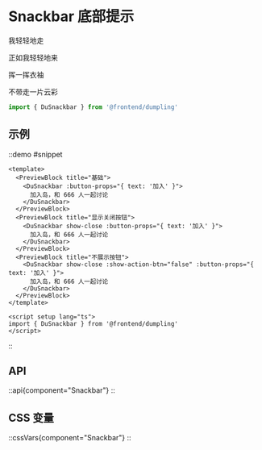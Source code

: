 # Snackbar 底部提示

我轻轻地走

正如我轻轻地来

挥一挥衣袖

不带走一片云彩

```ts
import { DuSnackbar } from '@frontend/dumpling'
```

## 示例

::demo
#snippet
```vue
<template>
  <PreviewBlock title="基础">
    <DuSnackbar :button-props="{ text: '加入' }">
      加入岛，和 666 人一起讨论
    </DuSnackbar>
  </PreviewBlock>
  <PreviewBlock title="显示关闭按钮">
    <DuSnackbar show-close :button-props="{ text: '加入' }">
      加入岛，和 666 人一起讨论
    </DuSnackbar>
  </PreviewBlock>
  <PreviewBlock title="不展示按钮">
    <DuSnackbar show-close :show-action-btn="false" :button-props="{ text: '加入' }">
      加入岛，和 666 人一起讨论
    </DuSnackbar>
  </PreviewBlock>
</template>

<script setup lang="ts">
import { DuSnackbar } from '@frontend/dumpling'
</script>
```
::

## API

::api{component="Snackbar"}
::

## CSS 变量

::cssVars{component="Snackbar"}
::
